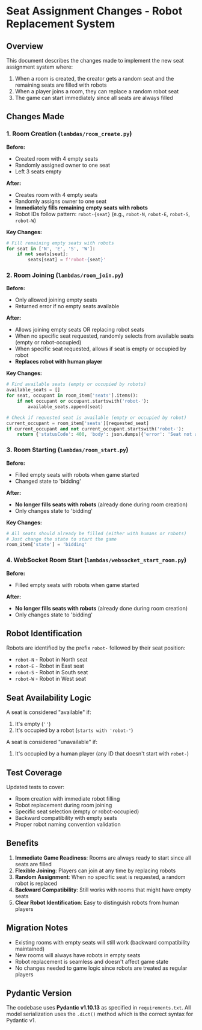 # Seat Assignment Changes - Robot Replacement System

## Overview

This document describes the changes made to implement the new seat assignment system where:
1. When a room is created, the creator gets a random seat and the remaining seats are filled with robots
2. When a player joins a room, they can replace a random robot seat
3. The game can start immediately since all seats are always filled

## Changes Made

### 1. Room Creation (`lambdas/room_create.py`)

**Before:**
- Created room with 4 empty seats
- Randomly assigned owner to one seat
- Left 3 seats empty

**After:**
- Creates room with 4 empty seats
- Randomly assigns owner to one seat
- **Immediately fills remaining empty seats with robots**
- Robot IDs follow pattern: `robot-{seat}` (e.g., `robot-N`, `robot-E`, `robot-S`, `robot-W`)

**Key Changes:**
```python
# Fill remaining empty seats with robots
for seat in ['N', 'E', 'S', 'W']:
    if not seats[seat]:
        seats[seat] = f'robot-{seat}'
```

### 2. Room Joining (`lambdas/room_join.py`)

**Before:**
- Only allowed joining empty seats
- Returned error if no empty seats available

**After:**
- Allows joining empty seats OR replacing robot seats
- When no specific seat requested, randomly selects from available seats (empty or robot-occupied)
- When specific seat requested, allows if seat is empty or occupied by robot
- **Replaces robot with human player**

**Key Changes:**
```python
# Find available seats (empty or occupied by robots)
available_seats = []
for seat, occupant in room_item['seats'].items():
    if not occupant or occupant.startswith('robot-'):
        available_seats.append(seat)

# Check if requested seat is available (empty or occupied by robot)
current_occupant = room_item['seats'][requested_seat]
if current_occupant and not current_occupant.startswith('robot-'):
    return {'statusCode': 400, 'body': json.dumps({'error': 'Seat not available'})}
```

### 3. Room Starting (`lambdas/room_start.py`)

**Before:**
- Filled empty seats with robots when game started
- Changed state to 'bidding'

**After:**
- **No longer fills seats with robots** (already done during room creation)
- Only changes state to 'bidding'

**Key Changes:**
```python
# All seats should already be filled (either with humans or robots)
# Just change the state to start the game
room_item['state'] = 'bidding'
```

### 4. WebSocket Room Start (`lambdas/websocket_start_room.py`)

**Before:**
- Filled empty seats with robots when game started

**After:**
- **No longer fills seats with robots** (already done during room creation)
- Only changes state to 'bidding'

## Robot Identification

Robots are identified by the prefix `robot-` followed by their seat position:
- `robot-N` - Robot in North seat
- `robot-E` - Robot in East seat  
- `robot-S` - Robot in South seat
- `robot-W` - Robot in West seat

## Seat Availability Logic

A seat is considered "available" if:
1. It's empty (`''`)
2. It's occupied by a robot (`starts with 'robot-'`)

A seat is considered "unavailable" if:
1. It's occupied by a human player (any ID that doesn't start with `robot-`)

## Test Coverage

Updated tests to cover:
- Room creation with immediate robot filling
- Robot replacement during room joining
- Specific seat selection (empty or robot-occupied)
- Backward compatibility with empty seats
- Proper robot naming convention validation

## Benefits

1. **Immediate Game Readiness**: Rooms are always ready to start since all seats are filled
2. **Flexible Joining**: Players can join at any time by replacing robots
3. **Random Assignment**: When no specific seat is requested, a random robot is replaced
4. **Backward Compatibility**: Still works with rooms that might have empty seats
5. **Clear Robot Identification**: Easy to distinguish robots from human players

## Migration Notes

- Existing rooms with empty seats will still work (backward compatibility maintained)
- New rooms will always have robots in empty seats
- Robot replacement is seamless and doesn't affect game state
- No changes needed to game logic since robots are treated as regular players

## Pydantic Version

The codebase uses **Pydantic v1.10.13** as specified in `requirements.txt`. All model serialization uses the `.dict()` method which is the correct syntax for Pydantic v1.
